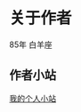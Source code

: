 # 关于作者

85年
白羊座

## 作者小站

[我的个人小站](https://nian.me ':include :type=iframe width=100% height=400px')

